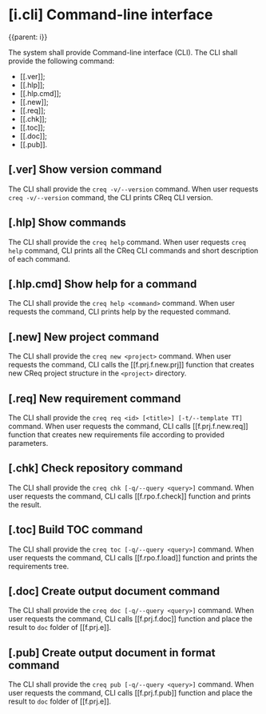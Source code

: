 # [i.cli] Command-line interface
{{parent: i}}

The system shall provide Command-line interface (CLI). The CLI shall provide the following command:

* [[.ver]];
* [[.hlp]];
* [[.hlp.cmd]];
* [[.new]];
* [[.req]];
* [[.chk]];
* [[.toc]];
* [[.doc]];
* [[.pub]].

## [.ver] Show version command

The CLI shall provide the `creq -v/--version` command. When user requests `creq -v/--version` command, the CLI prints CReq CLI version.

## [.hlp] Show commands

The CLI shall provide the `creq help` command. When user requests `creq help` command, CLI prints all the CReq CLI commands and short description of each command.

## [.hlp.cmd] Show help for a command

The CLI shall provide the `creq help <command>` command. When user requests the command, CLI prints help by the requested command.

## [.new] New project command

The CLI shall provide the `creq new <project>` command. When user requests the command, CLI calls the [[f.prj.f.new.prj]] function that creates new CReq project structure in the `<project>` directory.

## [.req] New requirement command

The CLI shall provide the `creq req <id> [<title>] [-t/--template TT]` command. When user requests the command, CLI calls [[f.prj.f.new.req]] function that creates new requirements file according to provided parameters.

## [.chk] Check repository command

The CLI shall provide the `creq chk [-q/--query <query>]` command. When user requests the command, CLI calls [[f.rpo.f.check]] function and prints the result.

## [.toc] Build TOC command

The CLI shall provide the `creq toc [-q/--query <query>]` command. When user requests the command, CLI calls [[f.rpo.f.load]] function and prints the requirements tree.

## [.doc] Create output document command

The CLI shall provide the `creq doc [-q/--query <query>]` command. When user requests the command, CLI calls [[f.prj.f.doc]] function and place the result to `doc` folder of [[f.prj.e]].

## [.pub] Create output document in format command

The CLI shall provide the `creq pub [-q/--query <query>]` command. When user requests the command, CLI calls [[f.prj.f.pub]] function and place the result to `doc` folder of [[f.prj.e]].
